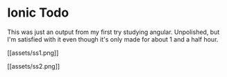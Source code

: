 # Ionic Todo

This was just an output from my first try studying angular. Unpolished, but I'm satisfied with it even though it's only made for about 1 and a half hour.

[[assets/ss1.png]]

[[assets/ss2.png]]